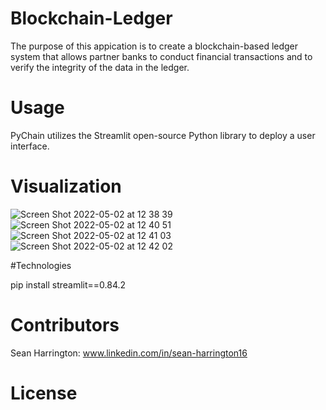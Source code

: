 # Blockchain-Ledger
The purpose of this appication is to create a blockchain-based ledger system that allows partner banks to conduct financial transactions and to verify the integrity of the data in the ledger.

# Usage

PyChain utilizes the Streamlit open-source Python library to deploy a user interface.

# Visualization

![Screen Shot 2022-05-02 at 12 38 39](https://user-images.githubusercontent.com/91238235/166314689-7501fa33-756b-4fdb-89d1-5459fcc854f3.png)
![Screen Shot 2022-05-02 at 12 40 51](https://user-images.githubusercontent.com/91238235/166314699-fec81646-f441-426d-9d63-bcf9ddc125b4.png)
![Screen Shot 2022-05-02 at 12 41 03](https://user-images.githubusercontent.com/91238235/166314705-80b576eb-9e25-4dee-b84b-6a2256eaee58.png)
![Screen Shot 2022-05-02 at 12 42 02](https://user-images.githubusercontent.com/91238235/166314711-fdf21794-fa82-4fc5-95a7-e22e3ae4c553.png)

#Technologies

pip install streamlit==0.84.2

# Contributors

Sean Harrington: www.linkedin.com/in/sean-harrington16

# License
